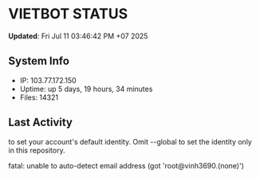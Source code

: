 # VIETBOT STATUS
**Updated**: Fri Jul 11 03:46:42 PM +07 2025

## System Info
- IP: 103.77.172.150
- Uptime: up 5 days, 19 hours, 34 minutes
- Files: 14321

## Last Activity

to set your account's default identity.
Omit --global to set the identity only in this repository.

fatal: unable to auto-detect email address (got 'root@vinh3690.(none)')
